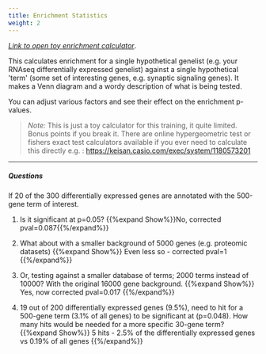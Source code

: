 ```yaml
---
title: Enrichment Statistics
weight: 2
---
```


[*Link to open toy enrichment calculator*](https://bioinformatics3.erc.monash.edu/rsconnect/connect/#/apps/40/access). 

This calculates enrichment for a single hypothetical genelist (e.g. your RNAseq differentially expressed genelist) against a single hypothetical 'term' (some set of interesting genes, e.g. synaptic signaling genes). It makes a Venn diagram and a wordy description of what is being tested.

You can adjust various factors and see their effect on the enrichment p-values. 


> _Note:_ This is just a toy calculator for this training, it quite limited. Bonus points if you break it. There are online hypergeometric test or fishers exact test calculators available if you ever need to calculate this directly e.g. : https://keisan.casio.com/exec/system/1180573201  


---

##### Questions 

If 20 of the 300 differentially expressed genes are annotated with the 500-gene term of interest.

1. Is it significant at p=0.05? {{%expand Show%}}No, corrected pval=0.087{{%/expand%}}

2. What about with a smaller background of 5000 genes (e.g. proteomic datasets) {{%expand Show%}} Even less so - corrected pval=1 {{%/expand%}}

3. Or, testing against a smaller database of terms; 2000 terms instead of 10000? With the original 16000 gene background.
{{%expand Show%}} Yes, now corrected pval=0.017 {{%/expand%}}

4. 19 out of 200 differentially expressed genes (9.5%), need to hit for a 500-gene term (3.1% of all genes) to be significant at (p=0.048). How many hits would be needed for a more specific 30-gene term? 
{{%expand Show%}} 5 hits - 2.5% of the differentially expressed genes vs 0.19% of all genes {{%/expand%}}

